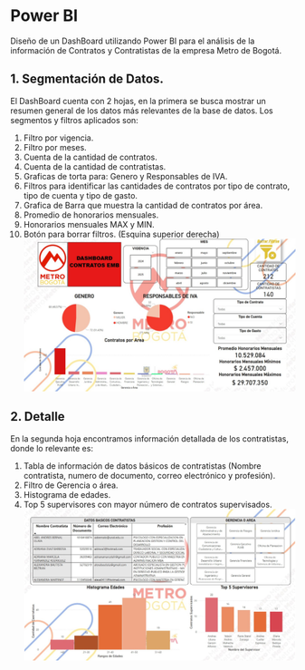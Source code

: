 # Power BI
Diseño de un DashBoard utilizando Power BI para el análisis de la información de Contratos y Contratistas de la empresa Metro de Bogotá.
## 1. Segmentación de Datos.
El DashBoard cuenta con 2 hojas, en la primera se busca mostrar un resumen general de los datos más relevantes de la base de datos. Los segmentos y filtros aplicados son:
1. Filtro por vigencia.
2. Filtro por meses.
3. Cuenta de la cantidad de contratos.
4. Cuenta de la cantidad de contratistas.
5. Graficas de torta para: Genero y Responsables de IVA.
6. Filtros para identificar las cantidades de contratos por tipo de contrato, tipo de cuenta y tipo de gasto.
7. Grafica de Barra que muestra la cantidad de contratos por área.
8. Promedio de honorarios mensuales.
9. Honorarios mensuales MAX y MIN.
10. Botón para borrar filtros. (Esquina superior derecha)
![Screenshot of a comment on a GitHub issue showing an image, added in the Markdown, of an Octocat smiling and raising a tentacle.](Hoja_Resumen.jpg)
## 2. Detalle
En la segunda hoja encontramos información detallada de los contratistas, donde lo relevante es:
1. Tabla de información de datos básicos de contratistas (Nombre contratista, numero de documento, correo electrónico y profesión).
2. Filtro de Gerencia o área.
3. Histograma de edades.
4. Top 5 supervisores con mayor número de contratos supervisados.
![Screenshot of a comment on a GitHub issue showing an image, added in the Markdown, of an Octocat smiling and raising a tentacle.](Hoja2_Detalle.jpg)

